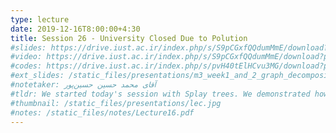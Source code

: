 ```yaml
---
type: lecture
date: 2019-12-16T8:00:00+4:30
title: Session 26 - University Closed Due to Polution
#slides: https://drive.iust.ac.ir/index.php/s/S9pCGxfQQdumMmE/download?path=%2FSlides&files=S25.pdf
#video: https://drive.iust.ac.ir/index.php/s/S9pCGxfQQdumMmE/download?path=%2FVideos&files=S25.mp4
#codes: https://drive.iust.ac.ir/index.php/s/pvH40tElHCvu3MG/download?path=%2FCode&files=S23.zip
#ext_slides: /static_files/presentations/m3_week1_and_2_graph_decomposition.zip
#notetaker: آقای محمد حسین حسین‌پور
#tldr: We started today's session with Splay trees. We demonstrated how it's used, its benefits and how it is done through Zig-Zig, Zig-Zag and Zig operations. Next, we talked about graphs, their applications and their representation.
#thumbnail: /static_files/presentations/lec.jpg
#notes: /static_files/notes/Lecture16.pdf
---
```

